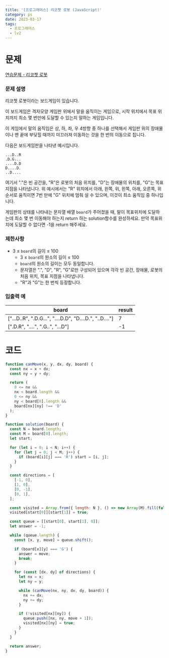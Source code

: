 ```yaml
---
title: '[프로그래머스] 리코쳇 로봇 (JavaScript)'
category: ps
date: 2023-03-17
tags:
  - 프로그래머스
  - lv2
---
```


# 문제

[연습문제 - 리코쳇 로봇](https://school.programmers.co.kr/learn/courses/30/lessons/169199)

### 문제 설명

리코쳇 로봇이라는 보드게임이 있습니다.

이 보드게임은 격자모양 게임판 위에서 말을 움직이는 게임으로, 시작 위치에서 목표 위치까지 최소 몇 번만에 도달할 수 있는지 말하는 게임입니다.

이 게임에서 말의 움직임은 상, 하, 좌, 우 4방향 중 하나를 선택해서 게임판 위의 장애물이나 맨 끝에 부딪힐 때까지 미끄러져 이동하는 것을 한 번의 이동으로 칩니다.

다음은 보드게임판을 나타낸 예시입니다.

```text
...D..R
.D.G...
....D.D
D....D.
..D....
```

여기서 "."은 빈 공간을, "R"은 로봇의 처음 위치를, "D"는 장애물의 위치를, "G"는 목표지점을 나타냅니다.
위 예시에서는 "R" 위치에서 아래, 왼쪽, 위, 왼쪽, 아래, 오른쪽, 위 순서로 움직이면 7번 만에 "G" 위치에 멈춰 설 수 있으며, 이것이 최소 움직임 중 하나입니다.

게임판의 상태를 나타내는 문자열 배열 `board`가 주어졌을 때, 말이 목표위치에 도달하는데 최소 몇 번 이동해야 하는지 return 하는 solution함수를 완성하세요. 만약 목표위치에 도달할 수 없다면 -1을 return 해주세요.

### 제한사항

- 3 ≤ `board`의 길이 ≤ 100
  - 3 ≤ `board`의 원소의 길이 ≤ 100
  - `board`의 원소의 길이는 모두 동일합니다.
  - 문자열은 ".", "D", "R", "G"로만 구성되어 있으며 각각 빈 공간, 장애물, 로봇의 처음 위치, 목표 지점을 나타냅니다.
  - "R"과 "G"는 한 번씩 등장합니다.

### 입출력 예

| board                                                   | result |
| ------------------------------------------------------- | ------ |
| ["...D..R", ".D.G...", "....D.D", "D....D.", "..D...."] | 7      |
| [".D.R", "....", ".G..", "...D"]                        | -1     |

# 코드

```js
function canMove(x, y, dx, dy, board) {
  const nx = x + dx;
  const ny = y + dy;

  return (
    0 <= nx &&
    nx < board.length &&
    0 <= ny &&
    ny < board[0].length &&
    board[nx][ny] !== 'D'
  );
}

function solution(board) {
  const N = board.length;
  const M = board[0].length;
  let start;

  for (let i = 0; i < N; i++) {
    for (let j = 0; j < M; j++) {
      if (board[i][j] === 'R') start = [i, j];
    }
  }

  const directions = [
    [-1, 0],
    [1, 0],
    [0, -1],
    [0, 1],
  ];

  const visited = Array.from({ length: N }, () => new Array(M).fill(false));
  visited[start[0]][start[1]] = true;

  const queue = [[start[0], start[1], 0]];
  let answer = -1;

  while (queue.length) {
    const [x, y, move] = queue.shift();

    if (board[x][y] === 'G') {
      answer = move;
      break;
    }

    for (const [dx, dy] of directions) {
      let nx = x;
      let ny = y;

      while (canMove(nx, ny, dx, dy, board)) {
        nx += dx;
        ny += dy;
      }

      if (!visited[nx][ny]) {
        queue.push([nx, ny, move + 1]);
        visited[nx][ny] = true;
      }
    }
  }

  return answer;
}
```
